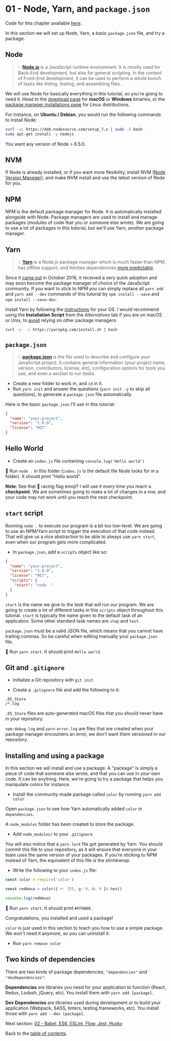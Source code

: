 # 01 - Node, Yarn, and `package.json`

Code for this chapter available [here](https://github.com/verekia/js-stack-walkthrough/tree/master/01-node-yarn-package-json).

In this section we will set up Node, Yarn, a basic `package.json` file, and try a package.

## Node

> 💡 **[Node.js](https://nodejs.org/)** is a JavaScript runtime environment. It is mostly used for Back-End development, but also for general scripting. In the context of Front-End development, it can be used to perform a whole bunch of tasks like linting, testing, and assembling files.

We will use Node for basically everything in this tutorial, so you're going to need it. Head to the [download page](https://nodejs.org/en/download/current/) for **macOS** or **Windows** binaries, or the [package manager installations page](https://nodejs.org/en/download/package-manager/) for Linux distributions.

For instance, on **Ubuntu / Debian**, you would run the following commands to install Node:

```sh
curl -sL https://deb.nodesource.com/setup_7.x | sudo -E bash -
sudo apt-get install -y nodejs
```

You want any version of Node > 6.5.0.

## NVM

If Node is already installed, or if you want more flexibility, install NVM ([Node Version Manager](https://github.com/creationix/nvm)), and make NVM install and use the latest version of Node for you.

## NPM

NPM is the default package manager for Node. It is automatically installed alongside with Node. Package managers are used to install and manage packages (modules of code that you or someone else wrote). We are going to use a lot of packages in this tutorial, but we'll use Yarn, another package manager.

## Yarn

> 💡 **[Yarn](https://yarnpkg.com/)** is a Node.js package manager which is much faster than NPM, has offline support, and fetches dependencies [more predictably](https://yarnpkg.com/en/docs/yarn-lock).

Since it [came out](https://code.facebook.com/posts/1840075619545360) in October 2016, it received a very quick adoption and may soon become the package manager of choice of the JavaScript community. If you want to stick to NPM you can simply replace all `yarn add` and `yarn add --dev` commands of this tutorial by `npm install --save` and `npm install --save-dev`.

Install Yarn by following the [instructions](https://yarnpkg.com/en/docs/install) for your OS. I would recommend using the **Installation Script** from the *Alternatives* tab if you are on macOS or Unix, to [avoid](https://github.com/yarnpkg/yarn/issues/1505) relying on other package managers:

```sh
curl -o- -L https://yarnpkg.com/install.sh | bash
```

## `package.json`

> 💡 **[package.json](https://yarnpkg.com/en/docs/package-json)** is the file used to describe and configure your JavaScript project. It contains general information (your project name, version, contributors, license, etc), configuration options for tools you use, and even a section to run *tasks*.

- Create a new folder to work in, and `cd` in it.
- Run `yarn init` and answer the questions (`yarn init -y` to skip all questions), to generate a `package.json` file automatically.

Here is the basic `package.json` I'll use in this tutorial:

```json
{
  "name": "your-project",
  "version": "1.0.0",
  "license": "MIT"
}
```

## Hello World

- Create an `index.js` file containing `console.log('Hello world')`

🏁 Run `node .` in this folder (`index.js` is the default file Node looks for in a folder). It should print "Hello world".

**Note**: See that 🏁 racing flag emoji? I will use it every time you reach a **checkpoint**. We are sometimes going to make a lot of changes in a row, and your code may not work until you reach the next checkpoint.

## `start` script

Running `node .` to execute our program is a bit too low-level. We are going to use an NPM/Yarn script to trigger the execution of that code instead. That will give us a nice abstraction to be able to always use `yarn start`, even when our program gets more complicated.

- In `package.json`, add a `scripts` object like so:

```json
{
  "name": "your-project",
  "version": "1.0.0",
  "license": "MIT",
  "scripts": {
    "start": "node ."
  }
}
```

`start` is the name we give to the *task* that will run our program. We are going to create a lot of different tasks in this `scripts` object throughout this tutorial. `start` is typically the name given to the default task of an application. Some other standard task names are `stop` and `test`.

`package.json` must be a valid JSON file, which means that you cannot have trailing commas. So be careful when editing manually your `package.json` file.

🏁 Run `yarn start`. It should print `Hello world`.

## Git and `.gitignore`

- Initialize a Git repository with `git init`

- Create a `.gitignore` file and add the following to it:

```gitignore
.DS_Store
/*.log
```

`.DS_Store` files are auto-generated macOS files that you should never have in your repository.

`npm-debug.log` and `yarn-error.log` are files that are created when your package manager encounters an error, we don't want them versioned in our repository.

## Installing and using a package

In this section we will install and use a package. A "package" is simply a piece of code that someone else wrote, and that you can use in your own code. It can be anything. Here, we're going to try a package that helps you manipulate colors for instance.

- Install the community-made package called `color` by running `yarn add color`

Open `package.json` to see how Yarn automatically added `color` in  `dependencies`.

A `node_modules` folder has been created to store the package.

- Add `node_modules/` to your `.gitignore`

You will also notice that a `yarn.lock` file got generated by Yarn. You should commit this file to your repository, as it will ensure that everyone in your team uses the same version of your packages. If you're sticking to NPM instead of Yarn, the equivalent of this file is the *shrinkwrap*.

- Write the following to your `index.js` file:

```js
const color = require('color')

const redHexa = color({ r: 255, g: 0, b: 0 }).hex()

console.log(redHexa)
```

🏁 Run `yarn start`. It should print `#FF0000`.

Congratulations, you installed and used a package!

`color` is just used in this section to teach you how to use a simple package. We won't need it anymore, so you can uninstall it:

- Run `yarn remove color`

## Two kinds of dependencies

There are two kinds of package dependencies, `"dependencies"` and `"devDependencies"`:

**Dependencies** are libraries you need for your application to function (React, Redux, Lodash, jQuery, etc). You install them with `yarn add [package]`.

**Dev Dependencies** are libraries used during development or to build your application (Webpack, SASS, linters, testing frameworks, etc). You install those with `yarn add --dev [package]`.

Next section: [02 - Babel, ES6, ESLint, Flow, Jest, Husky](02-babel-es6-eslint-flow-jest-husky.md#readme)

Back to the [table of contents](https://github.com/verekia/js-stack-from-scratch#table-of-contents).
